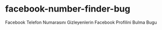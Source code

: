 # facebook-number-finder-bug


Facebook Telefon Numarasını Gizleyenlerin Facebook Profilini Bulma Bugu
